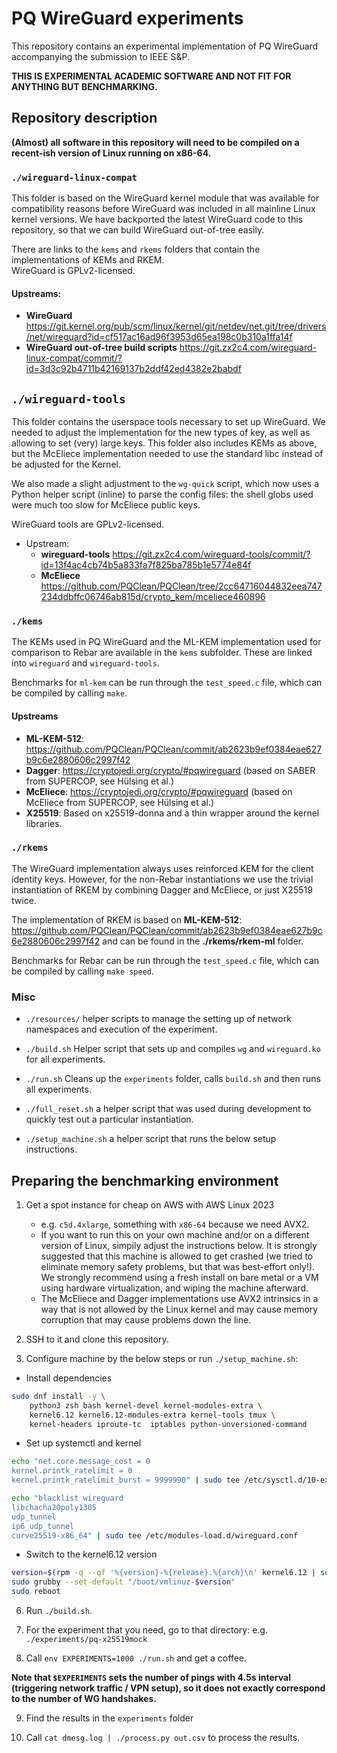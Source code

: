 # PQ WireGuard experiments

This repository contains an experimental implementation of PQ WireGuard
accompanying the submission to IEEE S&P.

**THIS IS EXPERIMENTAL ACADEMIC SOFTWARE AND NOT FIT FOR ANYTHING BUT BENCHMARKING.**

## Repository description

**(Almost) all software in this repository will need to be compiled on a recent-ish version of Linux running on x86-64.**

### `./wireguard-linux-compat`
This folder is based on the WireGuard kernel module that was available for compatibility reasons before WireGuard was included in all mainline Linux kernel versions. We have backported the latest WireGuard code to this repository, so that we can build WireGuard out-of-tree easily.

There are links to the `kems` and `rkems` folders that contain the implementations of KEMs and RKEM.<br>
WireGuard is GPLv2-licensed.

#### Upstreams:
* **WireGuard** https://git.kernel.org/pub/scm/linux/kernel/git/netdev/net.git/tree/drivers/net/wireguard?id=cf517ac16ad96f3953d65ea198c0b310a1ffa14f
* **WireGuard out-of-tree build scripts** https://git.zx2c4.com/wireguard-linux-compat/commit/?id=3d3c92b4711b42169137b2ddf42ed4382e2babdf

## `./wireguard-tools`
 This folder contains the userspace tools necessary to set up WireGuard. We needed to adjust the implementation for the new types of key, as well as allowing to set (very) large keys. This folder also includes KEMs as above, but the McEliece implementation needed to use the standard libc instead of be adjusted for the Kernel.

 We also made a slight adjustment to the `wg-quick` script, which now uses a Python helper script (inline) to parse the config files: the shell globs used were much too slow for McEliece public keys.

WireGuard tools are GPLv2-licensed.

  * Upstream:
    * **wireguard-tools** https://git.zx2c4.com/wireguard-tools/commit/?id=13f4ac4cb74b5a833fa7f825ba785b1e5774e84f
    * **McEliece** https://github.com/PQClean/PQClean/tree/2cc64716044832eea747234ddbffc06746ab815d/crypto_kem/mceliece460896

### `./kems`

The KEMs used in PQ WireGuard and the ML-KEM implementation used for comparison to Rebar are available in the `kems` subfolder.
These are linked into `wireguard` and `wireguard-tools`.

Benchmarks for `ml-kem` can be run through the `test_speed.c` file, which can be compiled by calling `make`.

#### Upstreams
* **ML-KEM-512**: https://github.com/PQClean/PQClean/commit/ab2623b9ef0384eae627b9c6e2880606c2997f42
* **Dagger**: https://cryptojedi.org/crypto/#pqwireguard (based on SABER from SUPERCOP, see Hülsing et al.)
* **McEliece**: https://cryptojedi.org/crypto/#pqwireguard (based on McEliece from SUPERCOP, see Hülsing et al.)
* **X25519**: Based on x25519-donna and a thin wrapper around the kernel libraries.

### `./rkems`

The WireGuard implementation always uses reinforced KEM for the client identity keys. However, for the non-Rebar instantiations we use the trivial instantiation of RKEM by combining Dagger and McEliece, or just X25519 twice.

The implementation of RKEM is based on **ML-KEM-512**: https://github.com/PQClean/PQClean/commit/ab2623b9ef0384eae627b9c6e2880606c2997f42 and can be found in the **./rkems/rkem-ml** folder.

Benchmarks for Rebar can be run through the `test_speed.c` file, which can be compiled by calling `make speed`.

### Misc

* `./resources/` helper scripts to manage the setting up of network namespaces and execution of the experiment.

* `./build.sh` Helper script that sets up and compiles `wg` and `wireguard.ko` for all experiments.

* `./run.sh` Cleans up the `experiments` folder, calls `build.sh` and then runs all experiments.

* `./full_reset.sh` a helper script that was used during development to quickly test out a particular instantiation.

* `./setup_machine.sh` a helper script that runs the below setup instructions.

## Preparing the benchmarking environment

1. Get a spot instance for cheap on AWS with AWS Linux 2023
    * e.g. `c5d.4xlarge`, something with `x86-64` because we need AVX2.
    * If you want to run this on your own machine and/or on a different version of Linux, simpily adjust the instructions below. It is strongly suggested that this machine is allowed to get crashed (we tried to eliminate memory safety problems, but that was best-effort only!). We strongly recommend using a fresh install on bare metal or a VM using hardware virtualization, and wiping the machine afterward.
    * The McEliece and Dagger implementations use AVX2 intrinsics in a way that is not allowed by the Linux kernel and may cause memory corruption that may cause problems down the line.

2. SSH to it and clone this repository.
3. Configure machine by the below steps or run `./setup_machine.sh`:

* Install dependencies
```sh
sudo dnf install -y \
    python3 zsh bash kernel-devel kernel-modules-extra \
    kernel6.12 kernel6.12-modules-extra kernel-tools tmux \
    kernel-headers iproute-tc  iptables python-unversioned-command
```
*  Set up systemctl and kernel

```sh
echo "net.core.message_cost = 0
kernel.printk_ratelimit = 0
kernel.printk_ratelimit_burst = 9999990" | sudo tee /etc/sysctl.d/10-experiment.conf

echo "blacklist wireguard
libchacha20poly1305
udp_tunnel
ip6_udp_tunnel
curve25519-x86_64" | sudo tee /etc/modules-load.d/wireguard.conf
```

* Switch to the kernel6.12 version

```sh
version=$(rpm -q --qf '%{version}-%{release}.%{arch}\n' kernel6.12 | sort -V | tail -1)
sudo grubby --set-default "/boot/vmlinuz-$version"
sudo reboot
```

6. Run `./build.sh`.

7. For the experiment that you need, go to that directory: e.g. `./experiments/pq-x25519mock`

8. Call `env EXPERIMENTS=1000 ./run.sh` and get a coffee.

**Note that `$EXPERIMENTS` sets the number of pings with 4.5s interval (triggering network traffic / VPN setup), so it does not exactly correspond to the number of WG handshakes.**

9. Find the results in the `experiments` folder

10. Call `cat dmesg.log | ./process.py out.csv` to process the results.
